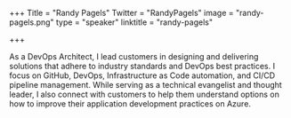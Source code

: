 +++
Title = "Randy Pagels"
Twitter = "RandyPagels"
image = "randy-pagels.png"
type = "speaker"
linktitle = "randy-pagels"

+++

As a DevOps Architect, I lead customers in designing and delivering solutions that adhere to industry standards and DevOps best practices. I focus on GitHub, DevOps, Infrastructure as Code automation, and CI/CD pipeline management.  While serving as a technical evangelist and thought leader, I also connect with customers to help them understand options on how to improve their application development practices on Azure.
